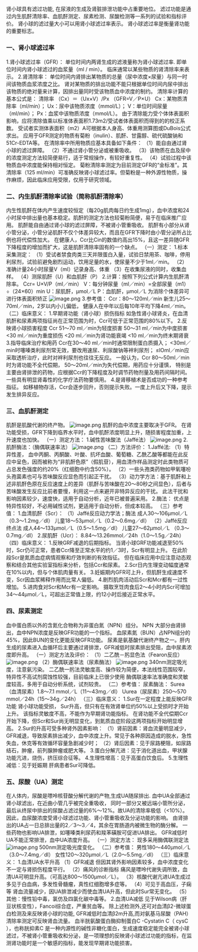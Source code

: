 ##  

肾小球具有滤过功能, 在尿液的生成及肾脏排泄功能中占重要地位。
滤过功能是通过内生肌酐清除率、血肌酐测定、尿素检测、尿酸检测等一系列的试验和指标评价。
肾小球的滤过量大小可以用肾小球滤过率表示。
肾小球滤过率是衡量肾功能的重要标志。

### 一、肾小球滤过率
1.肾小球滤过率（GFR）：
单位时间内两肾生成的滤液量称为肾小球滤过率.
即单位时间内肾小球滤过的血浆量（ml / min）。
临床通常以某些物质的肾清除率来表示。
2.肾清除率：
单位时间内肾排出某物质的总量（尿中浓度×尿量）与同一时间该物质血浆浓度之比。
肾对某物质的排出功能不能只根据单位时间内尿中排出该物质的绝对量来计算，因排出量同时受该物质血中浓度的制约。
清除率计算的基本公式是：
清除率 （Cx）＝（Ux×V）/Px
（GFR=V／P×U）
Cx：某物质清除率（ml/min）； Ux：尿中该物质浓度（mmol/L）；
V：单位时间尿量（ml/min）； Px：血浆中该物质浓度（mmol/L）。
由于清除能力受个体体表面积影响，应将清除值乘以标准体表面积1.73m2/受试者体表面积而得到的的校正系数。
受试者实测体表面积（m2）A可根据本人身高、体重用测算图或DuBois公式求出。
应用于GFR测定的物质有菊粉（inulin）、肌酐、甘露醇、硫代硫酸钠和51Cr-EDTA等。
在清除率中所用物质应基本具备如下条件：
（1）能自由通过肾小球的滤过屏障。
（2）不通过肾小管分泌或被重吸收。
（3）该物质在血及尿中的浓度测定方法较简便易行，适于常规操作，有较好重复性。
（4）试验过程中该物质血中浓度能保持相对恒定。
菊粉清除率测定为目前测定GFR的“金标准”。其清除率（125 ml/min）可准确反映肾小球滤过率。但菊粉是一种外源性物质，操作麻烦，因此临床应用受限，仅用于研究领域。

### 二、内生肌酐清除率试验（简称肌酐清除率）
内生性肌酐在体内产生速度较恒定（每20g肌肉每日约生成1mg），血中浓度和24小时尿中排出量也基本稳定。肌酐的测定方法也较菊粉简便，易于在临床推广应用。
肌酐能自由通过肾小球的滤过屏障，不被肾小管重吸收。
肌酐有小部分从肾小管分泌，小管分泌肌酐不仅个体差异较大，而且在GFR下降时由小管分泌所占比例也将代偿性加大。
在健康人，Ccr比Cin的数值约高出15%，且这一差异随GFR下降程度的增加而扩大，这是肌酐清除率固有的一个缺点。
（一）测定：
1.标本采集测定：
（1）受试者禁食肉类三天并限蛋白入量，试验日禁用茶、咖啡，停用利尿剂，试验前避免剧烈运动，饮用足量的水，使尿量不少于1ml／min。
（2）准确计量24小时尿量V（ml）记录身高、体重
（3）在收集尿液的同时，收集血样。
（4）测尿肌酐（U）和血肌酐（P）
2.计算：按照下列公式计算内生肌酐清除率。
Ccr= U×V/P（ml／min）
V：每分钟尿量（ml／min）=全部尿量（m1）÷（24×60）min
U：尿肌酐，μmol／L
P：血肌酐，μmol／L
为消除个体差异可进行体表面积矫正
![image.png](https://cdn.nlark.com/yuque/0/2022/png/33570603/1666481802714-0fbc6e53-6d46-479e-b19a-b8e3d32c2ca8.png#clientId=u09f5fc15-e216-4&crop=0&crop=0&crop=1&crop=1&from=paste&id=u3ed6bd66&margin=%5Bobject%20Object%5D&name=image.png&originHeight=43&originWidth=214&originalType=url&ratio=1&rotation=0&showTitle=false&size=1340&status=done&style=none&taskId=u2acfcc67-6892-44c6-8b53-6d5d64062c3&title=)
3.参考值：
Ccr：80～120ml／min
新生儿25～70ml／min，2岁以内小儿偏低，
健康人在中年以后每10年平均下降4ml／min。
（二）临床意义：
1.早期肾功能（肾小球）损伤指标
如急性肾小球肾炎，在血清肌酐和尿素两项指征尚在正常范围为时，Ccr可低于正常范围的80%以下。
2.反映肾小球损害程度
Ccr 51～70 ml／min为轻度损害
50～31 ml／min为中度损害
<30 ml／min为重度损伤
<20 ml／min为肾功能衰竭
<10 ml／min为终末期肾衰
3.指导临床治疗和用药
Ccr在30～40 ml／min时通常限制蛋白质摄入；
<30ml／min时噻嗪类利尿剂常无效，要改用速尿、利尿酸钠等袢利尿剂；
≤lOml／min应采取透析治疗，此时对袢利尿剂也往往无反应。
一般认为，Ccr 80～50ml／min时为肾功能不全代偿期，
50～20ml／min为失代偿期，用药应十分谨慎，
特别是主要由肾排泄的药物，应根据Ccr的下降程度及时调节药物剂量及用药间隔时间。一些具有明显肾毒性的化学疗法药物要慎用。
4.是肾移植术是否成功的一种参考指征。
如移植物存活，Ccr会逐步回升，否则提示失败。一度上升后又下降，提示发生排异反应。

### 三、血肌酐测定
肌酐是肌酸代谢的终产物。
![image.png](https://cdn.nlark.com/yuque/0/2022/png/33570603/1666481802716-108cd199-501c-446a-8df5-9a22ab87ccb5.png#clientId=u09f5fc15-e216-4&crop=0&crop=0&crop=1&crop=1&from=paste&id=uc0a8f9c7&margin=%5Bobject%20Object%5D&name=image.png&originHeight=88&originWidth=299&originalType=url&ratio=1&rotation=0&showTitle=false&size=3305&status=done&style=none&taskId=u36a12e7f-3f75-471f-9b4a-e9bde867160&title=)
肌酐的血中浓度主要取决于GFR。
在肾功能受损，GFR下降到临界水平时，血中肌酐浓度明显上升，随损害程度加重，上升速度也加快。
（一）测定方法：
1.碱性苦味酸法（Jaffé法）
![image.png](https://cdn.nlark.com/yuque/0/2022/png/33570603/1666481802733-6dc5a318-5c99-4b1f-a465-7e5991a46100.png#clientId=u09f5fc15-e216-4&crop=0&crop=0&crop=1&crop=1&from=paste&id=u121e914f&margin=%5Bobject%20Object%5D&name=image.png&originHeight=62&originWidth=436&originalType=url&ratio=1&rotation=0&showTitle=false&size=3023&status=done&style=none&taskId=u97976db6-5054-45c6-a0d4-4783699930b&title=)
2.肌酐酶法：（酶偶联速率法）
![image.png](https://cdn.nlark.com/yuque/0/2022/png/33570603/1666481802762-b06425f8-5a01-4db9-8ecd-65da51d35dd4.png#clientId=u09f5fc15-e216-4&crop=0&crop=0&crop=1&crop=1&from=paste&id=u7b223482&margin=%5Bobject%20Object%5D&name=image.png&originHeight=134&originWidth=354&originalType=url&ratio=1&rotation=0&showTitle=false&size=6649&status=done&style=none&taskId=ueda17f3a-3e25-4808-a5d4-ccb04042239&title=)
（二）方法评价：
1.Jaffé法:
（1）特异性差，
血中丙酮、丙酮酸、叶酸、抗坏血酸、葡萄糖、乙酰乙酸等都能在此反应中呈色，因而被称为“非肌酐色原”（假肌苷），用血清作样品测定时此类物质可占总发色强度的约20%（红细胞中约含50%）。
（2）一些头孢类药物如甲氧噻吩头孢菌素也可与苦味酸反应显色而引起正干扰。
（3）动力学方法：基于肌酐和上述非肌酐色原在反应速度上的差异（肌酐与苦味酸在20～80秒之间显色），后者与苦味酸发生反应比前者要慢，利用这一点来避开非特异反应的干扰。
此法干扰和影响因素较少，速度快，适用于自动分析，近年已被普遍采用。
2.酶法：
优点是特异性较好，不必用碱性试剂，更适用于自动分析，但成本较高。
（三）参考值：
1.血清肌酐（Scr）：
（1）Jaffé反应动力学法；酶法
成人30～106μmol／L（0.3～1.2mg／dl）
儿童18～53μmol／L（0.2～0.6mg／dl）
（2）Jaffé反应终点法
成人44～133μmol／L（0.5～1.5mg／dl）
儿童27～62μmol／L （0.3～0.7mg／dl）
2.尿肌酐（Ucr）：
8.84～13.26mmol／24h（1.0～1.5g／24h）
（四）临床意义：
1.反映GRF减退的后期指标。
当肾小球GRF功能减退至50%时，Scr仍可正常，患者Ccr降至正常水平的约1／3时，Scr有明显上升。
在此阶段Scr是氮质血症病情观察和疗效判断的有效指征。
但在临床应用中应注意动态观察和结合其他实验室指标来分析，包括Ccr和尿素。
2.Scr日内生理变动幅度通常在10%以内，但与个体肌肉量有关。
3.妊娠期内GFR可上升，但肌酐生成速度不变，Scr因血浆稀释作用而比常人偏低。
4.剧烈肌肉活动后Scr和Mcr都有一过性增加。
5.进肉食对Scr和Mcr有一定影响。
摄取烹饪肉食后2～4小时内Scr可增加34～44μmol／L，可超出正常值上限，约12小时后接近正常水平。

### 四、尿素测定
血中蛋白质以外的含氮化合物称为非蛋白氮（NPN）组分。
NPN 大部分由肾排出，血中NPN浓度是反映GFR功能的一个指标。
血尿素氮（BUN）占NPN组分的45%，因此BUN的变化更能反映GFR功能。 尿素是氨基酸代谢终产物之一。肝内生成的尿素进入血循环后主要通过肾排泄，GFR减低时尿素排出受阻，血中尿素浓度即升高。
（一）测定方法及评价：
（1）二乙酰－肟显色法（Fearon反应）
![image.png](https://cdn.nlark.com/yuque/0/2022/png/33570603/1666481802809-13af1566-69d7-4851-9290-d7cdeef49100.png#clientId=u09f5fc15-e216-4&crop=0&crop=0&crop=1&crop=1&from=paste&id=ua5eea724&margin=%5Bobject%20Object%5D&name=image.png&originHeight=89&originWidth=306&originalType=url&ratio=1&rotation=0&showTitle=false&size=4604&status=done&style=none&taskId=u3c1e983f-b1f4-44fd-a4ce-ea11c4fd933&title=)
（2）酶偶联速率法（尿素酶法）
![image.png](https://cdn.nlark.com/yuque/0/2022/png/33570603/1666481803223-2cb3115e-86dd-4f49-935b-083d40008cac.png#clientId=u09f5fc15-e216-4&crop=0&crop=0&crop=1&crop=1&from=paste&id=u5409b775&margin=%5Bobject%20Object%5D&name=image.png&originHeight=87&originWidth=410&originalType=url&ratio=1&rotation=0&showTitle=false&size=3605&status=done&style=none&taskId=ua9c6daff-5831-4645-8d29-45b0bc2e9a7&title=)
340nm测定吸光度，注意氨污染。
二乙酰一肟法灵敏度高、操作较为简便，本法线性范围较窄，特异性不高试剂腐蚀性较强，目前临床上已很少使用
酶偶联速率法准确度和灵敏度较高，多用于自动分析系统，试剂较贵。
（二）参考值：
尿素酶法：
Surea（血清尿素）1.8～7.1 mmol／L（11～43mg／dl）
Uurea（尿尿素）250～570 mmol／24h（15～34g／24h）
（三）临床意义：
1.Sur在一定程度上能反映GFR功能
肾小球功能受损， Sur升高，但只有在有效肾单位约50%以上受损时才开始上升。
该指标灵敏度不高，不能作为早期肾功能指标。
在肾功能不全代偿期Ccr开始下降，但Scr和Sur尚无明显变化，到氮质血症阶段这两项指标开始明显增高。
2.Sur的升高可受多种肾外因素影响：
（1）肾前因素：肾血流量明显减少，GFR减退，导致尿素排出减少，血中浓度上升。常见于各种原因造成的脱水，急性失血，休克等有效循环容量急剧减少时；
（2）肾后因素：见于尿路梗阻，如尿路结石，肿瘤，前列腺肿瘤或肥大等。
3.蛋白分解亢进：见于消化道出血，甲状腺功能亢进，烧伤，挤压综合征等。
4.生理性增高：见于高蛋白饮食后。
5.生理性减低：见于妊娠期
肝病患者Sur可降低。

### 五、尿酸（UA）测定
在人体内，尿酸是嘌呤核苷酸分解代谢的产物,生成UA随尿排出.
血中UA全部通过肾小球滤出，在近曲小管几乎被完全重吸收，
同时一部分又被远端小管所分泌，最后从终尿中排出的尿酸占滤过量的6%～12%。故UA的清除率极低（<10%）。因此，血尿酸浓度受肾小球滤过功能、肾小管重吸收及分泌功能的影响。
由肾排出的UA占一日总排出量的2／3～3／4，其余在胃肠道内被微生物的酶分解。
一些药物也影响UA排泄，如噻嗪类利尿药和羧苯磺胺可促进UA排出。
GFR减低时UA不能正常排泄，血中UA浓度升高。
（一）测定方法：
现多采用酶偶联测定法
![image.png](https://cdn.nlark.com/yuque/0/2022/png/33570603/1666481803240-bd465b34-080b-4706-bfab-4198b0197397.png#clientId=u09f5fc15-e216-4&crop=0&crop=0&crop=1&crop=1&from=paste&id=u765c3c59&margin=%5Bobject%20Object%5D&name=image.png&originHeight=81&originWidth=450&originalType=url&ratio=1&rotation=0&showTitle=false&size=4314&status=done&style=none&taskId=u5574f4ad-890f-4d3f-b119-2c039d29539&title=)
500nm测定吸光度变化。
（二）参考值：
男性180～440μmol／L（3.0～7.4mg／dl）
女性120～320μmol／L（2.0～5.5mg／dl）
（三）临床意义：
1.血清UA水平升高
（1）GFR减退
但因其肾外影响因素较多，血中浓度变化不一定与肾损伤程度平行。
（2）痛风的诊断指标
痛风是嘌呤代谢失调所致，血清UA可明显升高。（可高达800～1500μmol／L）。
（3）核酸代谢亢进UA生成过多见于白血病，多发性骨髓瘤，真性红细胞增多症等。
（4）可见于高血压，子痫等
肾血流量减少，因UA排泄减少而使血清UA升高，但此时Sur常无变化。
（5）其他：慢性铅中毒，氯仿及四氯化碳中毒等。
2.血清UA减低
见于Wilson病（肝豆状核变性），Fancoi综合症，严重贫血等。
除上述检测外,还可对血清β2-微球蛋白检测及来反映肾小球的功能, GFR减低时血清β2m升高,而对氨基马尿酸（PAH）清除率测定可反映肾血流量。
血半胱氨酸蛋白酶抑制蛋白C -Cystatin C（ cysC ），也称胱抑素C
是一种内源性的碱性非糖化蛋白，生成速度稳定能完全被肾小球滤过，不被肾小管重吸收和分泌，是一项理想的反映肾小球滤过功能的指标，在监测肾功能时是一个敏感的指标，能发现早期肾功能损害。
